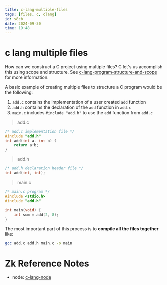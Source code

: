 ```yaml
---
title: c-lang-multiple-files
tags: [files, c, clang] 
id: s8cb
date: 2024-09-30
time: 19:48
---
```


# c lang multiple files

How can we construct a C project using multiple files? C let's us accomplish this
using scope and structure. See [c-lang-program-structure-and-scope](8sif-c-lang-program-structure-and-scope.md) for more information.

A basic example of creating multiple files to structure a C program would be the 
following:

1. `add.c` contains the implementation of a user created `add` function
2. `add.h` contains the declaration of the `add` function in `add.c`
3. `main.c` includes `#include "add.h"` to use the `add` function from `add.c`

> add.c

```c
/* add.c implementation file */
#include "add.h"
int add(int a, int b) {
    return a+b;
}
```

> add.h 

```c
/* add.h declaration header file */
int add(int, int);
```

> main.c

```c
/* main.c program */
#include <stdio.h>
#include "add.h"

int main(void) {
    int sum = add(2, 8);
}
```

The most important part of this process is to **compile all the files together**
like:

```bash
gcc add.c add.h main.c -o main
```

# Zk Reference Notes

- node: [c-lang-node](3xe5-c-lang-node.md)



